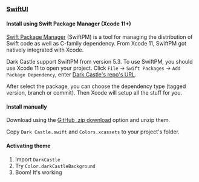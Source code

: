 ### [SwiftUI](https://developer.apple.com/xcode/swiftui/)

#### Install using Swift Package Manager (Xcode 11+)

[Swift Package Manager](https://swift.org/package-manager/) (SwiftPM) is a tool for managing the distribution of Swift code as well as C-family dependency. From Xcode 11, SwiftPM got natively integrated with Xcode.

Dark Castle support SwiftPM from version 5.3. To use SwiftPM, you should use Xcode 11 to open your project. Click `File` -> `Swift Packages` -> `Add Package Dependency`, enter [Dark Castle's repo's URL](https://github.com/scottgriv/Dark-Castle-SwiftUI.git).

After select the package, you can choose the dependency type (tagged version, branch or commit). Then Xcode will setup all the stuff for you.

#### Install manually

Download using the [GitHub .zip download](https://github.com/scottgriv/Dark-Castle-SwiftUI/archive/refs/heads/master.zip) option and unzip them.

Copy `Dark Castle.swift` and `Colors.xcassets` to your project's folder.

#### Activating theme

1. Import `DarkCastle`
2. Try `Color.darkCastleBackground`
3. Boom! It's working
